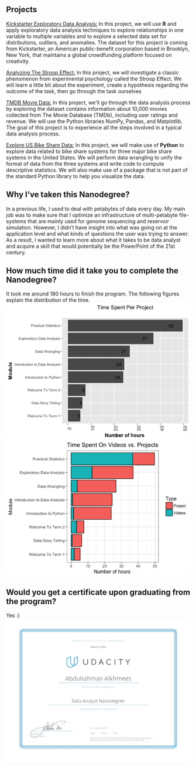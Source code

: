 ## Projects
[Kickstarter Exploratory Data Analysis:](Kickstarter_Exploratory_Data_Analysis.html) In this project, we will use **R** and apply exploratory data analysis techniques to explore relationships in one variable to multiple variables and to explore a selected data set for distributions, outliers, and anomalies. The dataset for this project is coming from Kickstarter, an American public-benefit corporation based in Brooklyn, New York, that maintains a global crowdfunding platform focused on creativity. 

[Analyzing The Stroop Effect:](Analyzing_the_Stroop_Effect.html) In this project, we will investigate a classic phenomenon from experimental psychology called the Stroop Effect. We will learn a little bit about the experiment, create a hypothesis regarding the outcome of the task, then go through the task ourselves

[TMDB Movie Data:](TMDB_Movie_Dataset_Investigation.html) In this project, we'll go through the data analysis process by exploring the dataset contains information about 10,000 movies collected from The Movie Database (TMDb), including user ratings and revenue. We will use the Python libraries NumPy, Pandas, and Matplotlib. The goal of this project is to experience all the steps involved in a typical data analysis process.

[Explore US Bike Share Data:](US_Bike_Share_Activity_Analysis.html) In this project, we will make use of **Python** to explore data related to bike share systems for three major bike share systems in the United States. We will perform data wrangling to unify the format of data from the three systems and write code to compute descriptive statistics. We will also make use of a package that is not part of the standard Python library to help you visualize the data.

## Why I’ve taken this Nanodegree?
In a previous life, I used to deal with petabytes of data every day. My main job was to make sure that I optimize an infrastructure of multi-petabyte file-systems that are mainly used for genome sequencing and reservoir simulation. However, I didn’t have insight into what was going on at the application level and what kinds of questions the user was trying to answer. As a result, I wanted to learn more about what it takes to be data analyst and acquire a skill that would potentially be the PowerPoint of the 21st century.

## How much time did it take you to complete the Nanodegree?
It took me around 180 hours to finish the program. The following figures explain the distribution of the time.
![time_spent](pics/Picture1.png)
![projectvsvideo](pics/Picture3.png)

## Would you get a certificate upon graduating from the program?
Yes :)
![certificate](pics/dand.jpeg)
